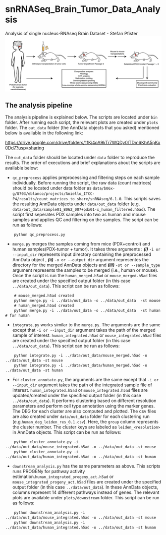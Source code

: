 # snRNASeq_Brain_Tumor_Data_Analysis

Analysis of single nucleus-RNAseq Brain Dataset - Stefan Pfister
![alt text](figures/figure.png)

## The analysis pipeline

The analysis pipeline is explained below. The scripts are located under ```bin``` folder. After running each script, the relevant plots are created under ```plots``` folder. The ```out_data``` folder (the AnnData objects that you asked) mentioned below is available in the following link:

https://drive.google.com/drive/folders/1fKj4oA9kTr7WQDy0lTDm6KhA5pKx0Dd7?usp=sharing

The ```out_data``` folder should be located under ```data``` folder to reproduce the results. The order of executions and brief explanations about the scripts are available below:

- ```qc_preprocess``` applies preprocessing and filtering steps on each sample individually. Before running the script, the raw data (count matrices) should be located under data folder as ```data/b06x-g/G703/eblanco/projects/Aniello_ITCC-P4/results/count_matrices_to_share/snRNAseq/6.1.0```. This scripts saves the resulting AnnData objects under ```data/out_data``` folder (e.g. ```data/out_data/sample01_B062_007+pdx01-x_human_filtered.h5ad```). The script first seperates PDX samples into two as human and mouse samples and applies QC and filtering on the samples. The script can be run as follows:

```
    python qc_preprocess.py
```

- ```merge.py``` merges the samples coming from mice (PDX+control) and human samples(PDX-tumor + tumor). It takes three arguments : *__(i)__* ```-i or --input_dir``` represents input directory containing the preprocessed AnnData object , *__(ii)__* ```-o or --output_dir``` argument representes the directory for the merged AnnData objects and *__(iii)__* ```-st or --sample_type``` argument represents the samples to be merged (i.e., human or mouse). Once the script is run the ```human_merged.h5ad``` or ```mouse_merged.h5ad``` files are created under the specified output folder (in this case ```../data/out_data```). This script can be run as follows:
```
    # mouse_merged.h5ad created
    python merge.py -i ../data/out_data -o ../data/out_data  -st mouse 
    # human_merged.h5ad created
    python merge.py -i ../data/out_data -o ../data/out_data  -st human # for human
```

- ```integrate.py``` works similar to the ```merge.py```. The arguments are the same except that ```-i or --input_dir``` argument takes the path of the merged sample of interest. ```human_integrated.h5ad``` or ```mouse_integrated.h5ad``` files are created under the specified output folder (in this case ```../data/out_data```). This script can be run as follows:
```
    python integrate.py -i ../data/out_data/mouse_merged.h5ad -o ../data/out_data -st mouse
    python integrate.py -i ../data/out_data/human_merged.h5ad -o ../data/out_data -st human
```

- For ```cluster_annotate.py```, the arguments are the same except that ```-i or --input_dir``` argument takes the path of the integrated sample  file of interest. ```human_integrated.h5ad``` or ```mouse_integrated.h5ad``` files are updated/created under the specified output folder (in this case ```../data/out_data```). It performs clustering based on different resolution parameters and perform cell type annotation using the marker genes. The DEG for each cluster are also computed and plotted. The csv files are also created under ```data/out_data``` folder for each clustering run (e.g.```human_deg_leiden_res_0.1.csv```). Here, the ```group``` column represents the cluster number. The cluster keys are labeled as ```leiden_<resolution>``` in AnnData objects. This script can be run as follows:
```
    python cluster_annotate.py -i ../data/out_data/mouse_integrated.h5ad -o ../data/out_data -st mouse
    python cluster_annotate.py -i ../data/out_data/human_integrated.h5ad -o ../data/out_data -st human
```

- ```downstream_analysis.py``` has the same parameters as above. This scripts runs PROGENy for pathway activity estimation.```human_integrated_progeny_act.h5ad``` or ```mouse_integrated_progeny_act.h5ad``` files are created under the specified output folder (in this case ```../data/out_data```). In these AnnData objects, columns represent 14 different pathways instead of genes. The relevant plots are available under ```plots/downstream``` folder. This script can be run as follows:
```
    python downstream_analysis.py -i ../data/out_data/mouse_integrated.h5ad -o ../data/out_data -st mouse
    python downstream_analysis.py -i ../data/out_data/human_integrated.h5ad -o ../data/out_data -st human
```
